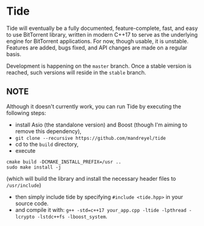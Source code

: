 # Tide

Tide will eventually be a fully documented, feature-complete, fast, and easy to use BitTorrent library, written in modern C++17 to serve as the underlying engine for BitTorrent applications.
For now, though usable, it is unstable. Features are added, bugs fixed, and API changes are made on a regular basis.

Development is happening on the `master` branch. Once a stable version is reached, such versions will reside in the
`stable` branch.

## NOTE

Although it doesn't currently work, you can run Tide by executing the following steps:
- install Asio (the standalone version) and Boost (though I'm aiming to remove this dependency),
- `git clone --recursive https://github.com/mandreyel/tide`
- cd to the `build` directory,
- execute
```
cmake build -DCMAKE_INSTALL_PREFIX=/usr ..
sudo make install -j
```
(which will build the library and install the necessary header files to `/usr/include`)
- then simply include tide by specifying `#include <tide.hpp>` in your source code.
- and compile it with: `g++ -std=c++17 your_app.cpp -ltide -lpthread -lcrypto -lstdc++fs -lboost_system`.
